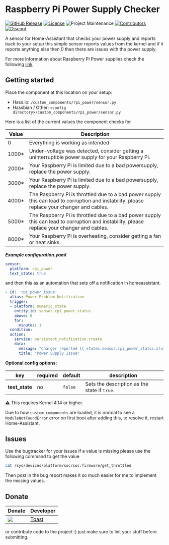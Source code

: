 # Raspberry Pi Power Supply Checker
[![GitHub Release][releases-shield]][releases]
[![License][license-shield]](LICENSE.md) 
![Project Maintenance][maintenance-shield1]
[![Contributors][contributors-shield]][contributors]
[![Discord][discord-shield]][discord]

A sensor for Home-Assistant that checks your power supply and reports back to your setup
this simple sensor reports values from the kernel and if it reports anything else then 0 then there are issues with the power supply.

For more information about Raspberry Pi Power supplies check the following [link](https://github.com/superjamie/lazyweb/wiki/Raspberry-Pi-Power)

## Getting started
Place the component at this location on your setup: 

* Hass.io: `/custom_components/rpi_power/sensor.py`
* Hassbian / Other: `<config directory>/custom_components/rpi_power/sensor.py`

Here is a list of the current values the component checks for 

| Value  | Description |
| ------------- | ------------- |
| 0  | Everything is working as intended  |
| 1000*  | Under-voltage was detected, consider getting a uninterruptible power supply for your Raspberry Pi. |
| 2000* | Your Raspberry Pi is limited due to a bad powersupply, replace the power supply. |
| 3000* | Your Raspberry Pi is limited due to a bad powersupply, replace the power supply. |
| 4000* | The Raspberry Pi is throttled due to a bad power supply this can lead to corruption and instability, please replace your changer and cables. |
| 5000* | The Raspberry Pi is throttled due to a bad power supply this can lead to corruption and instability, please replace your changer and cables. |
| 8000* | Your Raspberry Pi is overheating, consider getting a fan or heat sinks. |

***Example configuration.yaml***

```yaml
sensor:
  platform: rpi_power
  text_state: true
```

and then this as an automation that sets off a notification in homeassistant.

```yaml
- id: 'rpi_power_issue'
  alias: Power Problem Notification
  trigger:
  - platform: numeric_state
    entity_id: sensor.rpi_power_status
    above: 0
    for:
      minutes: 1
  condition:
  action:
    service: persistent_notification.create
    data:
      message: "Charger reported {{ states.sensor.rpi_power_status.state }}"
      title: "Power Supply Issue"
```

**Optional config options:**  

| key | required | default | description
| --- | --- | --- | ---
| **text_state** | no | `false` | Sets the description as the state if `true`.

⚠️ This requires Kernel 4.14 or higher.

Due to how `custom_components` are loaded, it is normal to see a `ModuleNotFoundError` error on first boot after adding this, to resolve it, restart Home-Assistant.

## Issues
Use the bugtracker for your issues if a value is missing please use the following command to get the value

```bash
cat /sys/devices/platform/soc/soc:firmware/get_throttled
```

Then post in the bug report makes it so much easier for me to implement the missing values.

## Donate

| Donate | Developer |
| --- | --- |
| <a href="https://www.paypal.me/swetoast"><img align="center" src="https://gitlab.com/swe_toast/asustor_firewall/raw/master/images/Untitled.png"></a>   | <a href="https://github.com/swetoast">Toast</a></div> |

or contribute code to the project :) just make sure to lint your stuff before submitting.

[discord]: https://discord.gg/Qa5fW2R
[discord-shield]: https://img.shields.io/discord/330944238910963714.svg?style=for-the-badge
[contributors-shield]: https://img.shields.io/github/contributors/custom-components/sensor.rpi_power.svg?style=for-the-badge
[contributors]: https://github.com/custom-components/sensor.rpi_power/graphs/contributors/
[license-shield]: https://img.shields.io/github/license/custom-components/sensor.rpi_power.svg?style=for-the-badge
[maintenance-shield1]: https://img.shields.io/badge/maintainer-Toast%20%40swetoast-blue.svg?style=for-the-badge
[releases-shield]: https://img.shields.io/github/release/custom-components/sensor.rpi_power.svg?style=for-the-badge
[releases]: https://github.com/custom-components/sensor.rpi_power/releases
